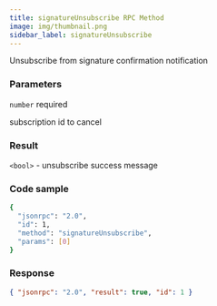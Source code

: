 ```yaml
---
title: signatureUnsubscribe RPC Method
image: img/thumbnail.png
sidebar_label: signatureUnsubscribe
---
```

Unsubscribe from signature confirmation notification

### Parameters

`number` required

subscription id to cancel

### Result

`<bool>` - unsubscribe success message

### Code sample

```sh
{
  "jsonrpc": "2.0",
  "id": 1,
  "method": "signatureUnsubscribe",
  "params": [0]
}
```


### Response

```json
{ "jsonrpc": "2.0", "result": true, "id": 1 }
```
